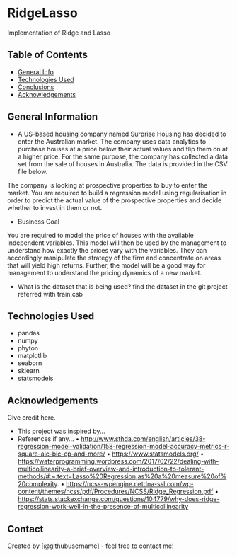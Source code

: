 # RidgeLasso
Implementation of Ridge and Lasso

## Table of Contents
* [General Info](#general-information)
* [Technologies Used](#technologies-used)
* [Conclusions](#conclusions)
* [Acknowledgements](#acknowledgements)

<!-- You can include any other section that is pertinent to your problem -->

## General Information
- A US-based housing company named Surprise Housing has decided to enter the Australian market. The company uses data analytics to purchase houses at a price below their actual values and flip them on at a higher price. For the same purpose, the company has collected a data set from the sale of houses in Australia. The data is provided in the CSV file below.

 The company is looking at prospective properties to buy to enter the market. You are required to build a regression model using regularisation in order to predict the actual value of the prospective properties and decide whether to invest in them or not.


- Business Goal 

You are required to model the price of houses with the available independent variables. This model will then be used by the management to understand how exactly the prices vary with the variables. They can accordingly manipulate the strategy of the firm and concentrate on areas that will yield high returns. Further, the model will be a good way for management to understand the pricing dynamics of a new market.

- What is the dataset that is being used?
find the dataset in the git project referred with train.csb


## Technologies Used
- pandas
- numpy
- phyton
- matplotlib
- seaborn
- sklearn
- statsmodels

<!-- As the libraries versions keep on changing, it is recommended to mention the version of library used in this project -->

## Acknowledgements
Give credit here.
- This project was inspired by...
- References if any...
•	http://www.sthda.com/english/articles/38-regression-model-validation/158-regression-model-accuracy-metrics-r-square-aic-bic-cp-and-more/
•	https://www.statsmodels.org/
•	https://waterprogramming.wordpress.com/2017/02/22/dealing-with-multicollinearity-a-brief-overview-and-introduction-to-tolerant-methods/#:~:text=Lasso%20Regression,as%20a%20measure%20of%20complexity.
•	https://ncss-wpengine.netdna-ssl.com/wp-content/themes/ncss/pdf/Procedures/NCSS/Ridge_Regression.pdf
•	https://stats.stackexchange.com/questions/104779/why-does-ridge-regression-work-well-in-the-presence-of-multicollinearity


## Contact
Created by [@githubusername] - feel free to contact me!


<!-- You don't have to include all sections - just the one's relevant to your project -->
